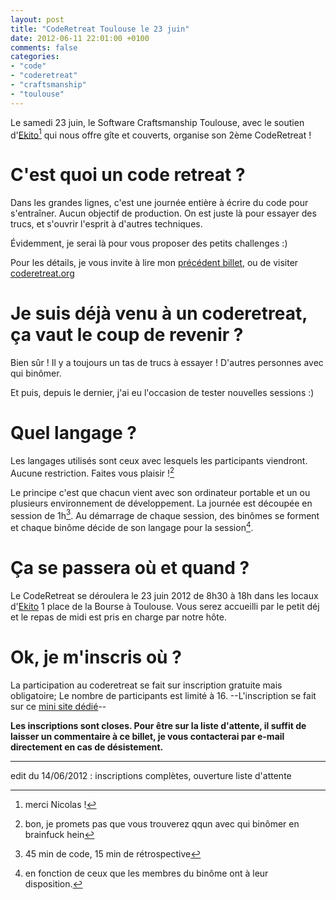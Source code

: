 ```yaml
---
layout: post
title: "CodeRetreat Toulouse le 23 juin"
date: 2012-06-11 22:01:00 +0100
comments: false
categories: 
- "code"
- "coderetreat"
- "craftsmanship"
- "toulouse"
---
```

Le samedi 23 juin, le Software Craftsmanship Toulouse, avec le soutien d'[Ekito](http://www.ekito.fr)[^1] qui nous offre gîte et couverts, organise son 2ème CodeRetreat !


# C'est quoi un code retreat ?
Dans les grandes lignes, c'est une journée entière à écrire du code pour s'entraîner. Aucun objectif de production. On est juste là pour essayer des trucs, et s'ouvrir l'esprit à d'autres techniques.

Évidemment, je serai là pour vous proposer des petits challenges :)

Pour les détails, je vous invite à lire mon [précédent billet](/?post/2011/11/05/Code-Retreat-Toulouse-3-d%C3%A9cembre), ou de visiter [coderetreat.org](http://www.coderetreat.org)

# Je suis déjà venu à un coderetreat, ça vaut le coup de revenir ?
Bien  sûr ! Il y a toujours un tas de trucs à essayer ! D'autres personnes avec qui binômer.

Et puis, depuis le dernier, j'ai eu l'occasion de tester nouvelles sessions :)

# Quel langage ?
Les langages utilisés sont ceux avec lesquels les participants viendront. Aucune restriction. Faites vous plaisir ![^2]

Le principe c'est que chacun vient avec son ordinateur portable et un ou plusieurs environnement de développement.
La journée est découpée en session de 1h[^3]. Au démarrage de chaque session, des binômes se forment et chaque binôme décide de son langage pour la session[^4].

# Ça se passera où et quand ?
Le CodeRetreat se déroulera le 23 juin 2012 de 8h30 à 18h dans les locaux d'[Ekito](http://www.ekito.fr) 1 place de la Bourse à Toulouse.
Vous serez accueilli par le petit déj et le repas de midi est pris en charge par notre hôte.

# Ok, je m'inscris où ?
La participation au coderetreat se fait sur inscription gratuite mais obligatoire; Le nombre de participants est limité à 16.
--L'inscription se fait sur ce [mini site dédié](http://www.weezevent.com/code-retreat-toulouse-2)--

__Les inscriptions sont closes. Pour être sur la liste d'attente, il suffit de laisser un commentaire à ce billet, je vous contacterai par e-mail directement en cas de désistement.__

---
edit du 14/06/2012 : inscriptions complètes, ouverture liste d'attente


[^1]: merci Nicolas !
[^2]: bon, je promets pas que vous trouverez qqun avec qui binômer en brainfuck hein
[^3]: 45 min de code, 15 min de rétrospective
[^4]: en fonction de ceux que les membres du binôme ont à leur disposition.
